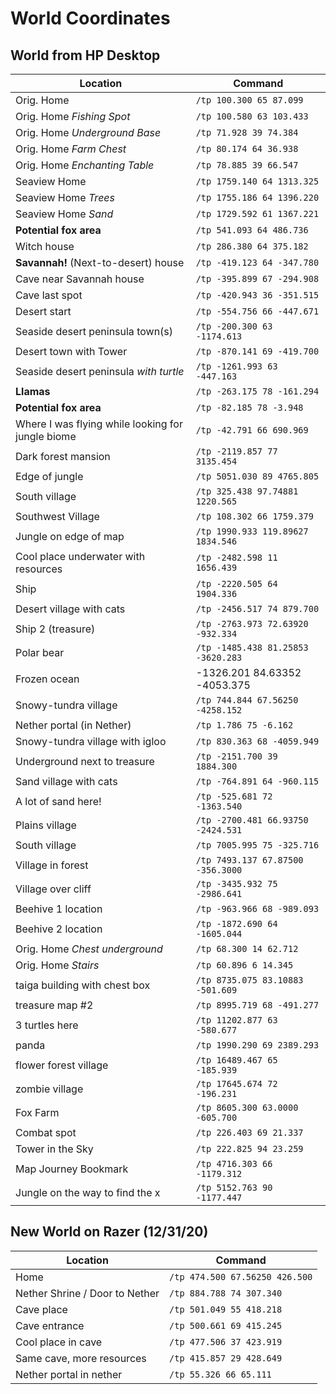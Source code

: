 # World Coordinates

## World from HP Desktop

Location | Command
--- | ---
Orig. Home | `/tp 100.300 65 87.099`
Orig. Home *Fishing Spot* | `/tp 100.580 63 103.433`
Orig. Home *Underground Base* | `/tp 71.928 39 74.384`
Orig. Home *Farm Chest* | `/tp 80.174 64 36.938`
Orig. Home *Enchanting Table* | `/tp 78.885 39 66.547`
Seaview Home | `/tp 1759.140 64 1313.325`
Seaview Home *Trees* | `/tp 1755.186 64 1396.220`
Seaview Home *Sand* | `/tp 1729.592 61 1367.221`
**Potential fox area** | `/tp 541.093 64 486.736`
Witch house | `/tp 286.380 64 375.182`
**Savannah!** (Next-to-desert) house | `/tp -419.123 64 -347.780`
Cave near Savannah house | `/tp -395.899 67 -294.908`
Cave last spot | `/tp -420.943 36 -351.515`
Desert start | `/tp -554.756 66 -447.671`
Seaside desert peninsula town(s) | `/tp -200.300 63 -1174.613`
Desert town with Tower | `/tp -870.141 69 -419.700`
Seaside desert peninsula *with turtle* | `/tp -1261.993 63 -447.163`
**Llamas** | `/tp -263.175 78 -161.294`
**Potential fox area** | `/tp -82.185 78 -3.948`
Where I was flying while looking for jungle biome | `/tp -42.791 66 690.969`
Dark forest mansion | `/tp -2119.857 77 3135.454`
Edge of jungle |`/tp 5051.030 89 4765.805`
South village | `/tp 325.438 97.74881 1220.565`
Southwest Village | `/tp 108.302 66 1759.379`
Jungle on edge of map | `/tp 1990.933 119.89627 1834.546`
Cool place underwater with resources | `/tp -2482.598 11 1656.439`
Ship | `/tp -2220.505 64 1904.336`
Desert village with cats | `/tp -2456.517 74 879.700`
Ship 2 (treasure) | `/tp -2763.973 72.63920 -932.334`
Polar bear | `/tp -1485.438 81.25853 -3620.283`
Frozen ocean | -1326.201 84.63352 -4053.375
Snowy-tundra village | `/tp 744.844 67.56250 -4258.152`
Nether portal (in Nether) | `/tp 1.786 75 -6.162`
Snowy-tundra village with igloo | `/tp 830.363 68 -4059.949`
Underground next to treasure | `/tp -2151.700 39 1884.300`
Sand village with cats | `/tp -764.891 64 -960.115`
A lot of sand here! | `/tp -525.681 72 -1363.540`
Plains village | `/tp -2700.481 66.93750 -2424.531`
South village | `/tp 7005.995 75 -325.716`
Village in forest | `/tp 7493.137 67.87500 -356.3000`
Village over cliff | `/tp -3435.932 75 -2986.641`
Beehive 1 location | `/tp -963.966 68 -989.093`
Beehive 2 location | `/tp -1872.690 64 -1605.044`
Orig. Home *Chest underground* | `/tp 68.300 14 62.712`
Orig. Home *Stairs* | `/tp 60.896 6 14.345`
taiga building with chest box | `/tp 8735.075 83.10883 -501.609`
treasure map #2 | `/tp 8995.719 68 -491.277`
3 turtles here | `/tp 11202.877 63 -580.677`
panda | `/tp 1990.290 69 2389.293`
flower forest village | `/tp 16489.467 65 -185.939`
zombie village | `/tp 17645.674 72 -196.231`
Fox Farm | `/tp 8605.300 63.0000 -605.700`
Combat spot | `/tp 226.403 69 21.337`
Tower in the Sky | `/tp 222.825 94 23.259`
Map Journey Bookmark | `/tp 4716.303 66 -1179.312`
Jungle on the way to find the x | `/tp 5152.763 90 -1177.447`

## New World on Razer (12/31/20)

Location | Command
--- | ---
Home | `/tp 474.500 67.56250 426.500`
Nether Shrine / Door to Nether | `/tp 884.788 74 307.340`
Cave place | `/tp 501.049 55 418.218`
Cave entrance | `/tp 500.661 69 415.245`
Cool place in cave | `/tp 477.506 37 423.919`
Same cave, more resources | `/tp 415.857 29 428.649`
Nether portal in nether | `/tp 55.326 66 65.111`

